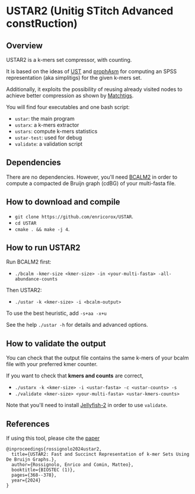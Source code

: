 # USTAR2 (Unitig STitch Advanced constRuction)
## Overview
USTAR2 is a k-mers set compressor, with counting.

It is based on the ideas of [UST](https://github.com/medvedevgroup/UST) 
and [prophAsm](https://github.com/prophyle/prophasm) 
for computing an SPSS representation (aka simplitigs) for the given k-mers set.

Additionally, it exploits the possibility of reusing already visited nodes to achieve better compression as shown by [Matchtigs](https://github.com/algbio/matchtigs).

You will find four executables and one bash script:
* `ustar`: the main program
* `ustarx`: a k-mers extractor
* `ustars`: compute k-mers statistics
* `ustar-test`: used for debug
* `validate`: a validation script

## Dependencies
There are no dependencies. 
However, you'll need [BCALM2](https://github.com/GATB/bcalm) 
in order to compute a compacted de Bruijn graph (cdBG) of your multi-fasta file.

## How to download and compile
* `git clone https://github.com/enricorox/USTAR`.
* `cd USTAR`
* `cmake . && make -j 4`.

## How to run USTAR2
Run BCALM2 first: 
* `./bcalm -kmer-size <kmer-size> -in <your-multi-fasta> -all-abundance-counts`

Then USTAR2:
* `./ustar -k <kmer-size> -i <bcalm-output>`

To use the best heuristic, add `-s+aa -x+u`

See the help `./ustar -h` for details and advanced options.

## How to validate the output
You can check that the output file contains the same k-mers of
your bcalm file with your preferred kmer counter.

If you want to check that __kmers and counts__ are correct,
* `./ustarx -k <kmer-size> -i <ustar-fasta> -c <ustar-counts> -s`
* `./validate <kmer-size> <your-multi-fasta> <ustar-kmers-counts>` 

Note that you'll need to install [Jellyfish-2](https://github.com/zippav/Jellyfish-2) in order to use `validate`.

## References

If using this tool, please cite the [paper](https://www.scitepress.org/Papers/2024/124231/124231.pdf)
```
@inproceedings{rossignolo2024ustar2,
  title={USTAR2: Fast and Succinct Representation of k-mer Sets Using De Bruijn Graphs.},
  author={Rossignolo, Enrico and Comin, Matteo},
  booktitle={BIOSTEC (1)},
  pages={368--378},
  year={2024}
}
```
